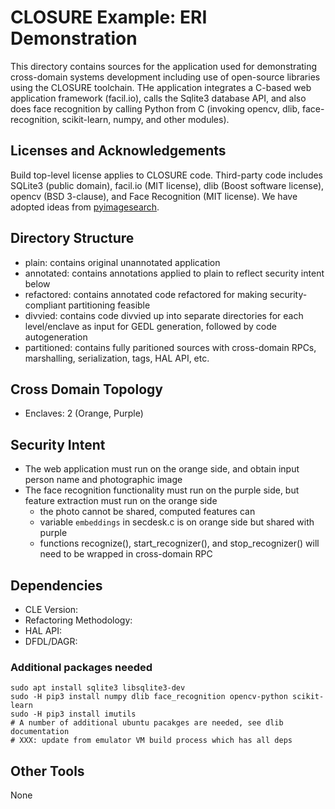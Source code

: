 # CLOSURE Example: ERI Demonstration

This directory contains sources for the application used for demonstrating
cross-domain systems development including use of open-source libraries 
using the CLOSURE toolchain. THe application integrates a C-based web
application framework (facil.io), calls the Sqlite3 database API, and also
does face recognition by calling Python from C (invoking opencv, dlib,
face-recognition, scikit-learn, numpy, and other modules).

## Licenses and Acknowledgements
Build top-level license applies to CLOSURE code. Third-party code includes SQLite3 (public domain), facil.io (MIT license), dlib (Boost software license), opencv (BSD 3-clause), and Face Recognition (MIT license). We have adopted ideas from [pyimagesearch](https://www.pyimagesearch.com/2018/06/18/face-recognition-with-opencv-python-and-deep-learning/).

## Directory Structure

* plain:       contains original unannotated application
* annotated:   contains annotations applied to plain to reflect security intent below
* refactored:  contains annotated code refactored for making security-compliant partitioning feasible
* divvied:     contains code divvied up into separate directories for each level/enclave as input for GEDL generation, followed by code autogeneration
* partitioned: contains fully paritioned sources with cross-domain RPCs, marshalling, serialization, tags, HAL API, etc.

## Cross Domain Topology

* Enclaves: 2 (Orange, Purple)

## Security Intent

* The web application must run on the orange side, and obtain input person 
name and photographic image 
* The face recognition functionality must run on the purple side, but feature extraction must run on the orange side
  * the photo cannot be shared, computed features can
  * variable `embeddings` in secdesk.c is on orange side but shared with purple 
  * functions recognize(), start_recognizer(), and stop_recognizer() will need to be wrapped in cross-domain RPC

## Dependencies

* CLE Version:
* Refactoring Methodology:
* HAL API:
* DFDL/DAGR:
### Additional packages needed 

```
sudo apt install sqlite3 libsqlite3-dev
sudo -H pip3 install numpy dlib face_recognition opencv-python scikit-learn
sudo -H pip3 install imutils
# A number of additional ubuntu pacakges are needed, see dlib documentation
# XXX: update from emulator VM build process which has all deps
```

## Other Tools

None

